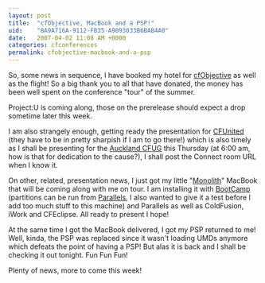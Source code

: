 ```yaml
---
layout: post
title:  "cfObjective, MacBook and a PSP!"
uid:	"8A9A716A-9112-FB35-A9093033B6BAB4A0"
date:   2007-04-02 11:08 AM +0000
categories: cfconferences
permalink: cfobjective-macbook-and-a-psp
---
```

So, some news in sequence, I have booked my hotel for <a href="http://www.cfobjective.com/">cfObjective</a> as well as the flight! So a big thank you to all that have donated, the money has been well spent on the conference "tour" of the summer.

Project:U is coming along, those on the prerelease should expect a drop sometime later this week.

I am also strangely enough, getting ready the presentation for <a href="http://www.cfunited.com/">CFUnited</a> (they have to be in pretty sharpish if I am to go there!) which is also timely as I shall be presenting for the <a href="http://www.cfug.co.nz/cfug/">Auckland CFUG</a> this Thursday (at 6:00 am, how is that for dedication to the cause?), I shall post the Connect room URL when I know it.

On other, related, presentation news, I just got my little "<a href="http://www.markdrew.co.uk/blog/index.cfm/2007/3/23/MacBook-naming-competition#c7FDC9DDB-1143-DB28-3A249A672E360791">Monolith</a>" MacBook that will be coming along with me on tour. I am installing it with <a href="http://www.apple.com/macosx/bootcamp/">BootCamp</a> (partitions can be run from <a href="http://www.parallels.com/">Parallels</a>, I also wanted to give it a test before I add too much stuff to this machine) and Parallels as well as ColdFusion, iWork and CFEclipse. All ready to present I hope!

At the same time I got the MacBook delivered, I got my PSP returned to me! Well, kinda, the PSP was replaced since it wasn't loading UMDs anymore which defeats the point of having a PSP! But alas it is back and I shall be checking it out tonight. Fun Fun Fun!

Plenty of news, more to come this week!